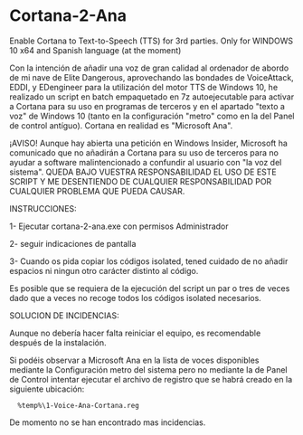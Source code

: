 # Cortana-2-Ana
Enable Cortana to Text-to-Speech (TTS) for 3rd parties.
Only for WINDOWS 10 x64 and Spanish language (at the moment)

Con la intención de añadir una voz de gran calidad al ordenador de abordo de mi nave de Elite Dangerous, aprovechando las bondades de VoiceAttack, EDDI, y EDengineer para la utilización del motor TTS de Windows 10, he realizado un script en batch empaquetado en 7z autoejecutable para activar a Cortana para su uso en programas de terceros y en el apartado "texto a voz" de Windows 10 (tanto en la configuración "metro" como en la del Panel de control antíguo). Cortana en realidad es "Microsoft Ana".

¡AVISO! Aunque hay abierta una petición en Windows Insider, Microsoft ha comunicado que no añadirán a Cortana para su uso de terceros para no ayudar a software malintencionado a confundir al usuario con "la voz del sistema". QUEDA BAJO VUESTRA RESPONSABILIDAD EL USO DE ESTE SCRIPT Y ME DESENTIENDO DE CUALQUIER RESPONSABILIDAD POR CUALQUIER PROBLEMA QUE PUEDA CAUSAR.

INSTRUCCIONES:

1- Ejecutar cortana-2-ana.exe con permisos Administrador

2- seguir indicaciones de pantalla

3- Cuando os pida copiar los códigos isolated, tened cuidado de no añadir espacios ni ningun otro carácter distinto al código.


Es posible que se requiera de la ejecución del script un par o tres de veces dado que a veces no recoge todos los códigos isolated necesarios.

SOLUCION DE INCIDENCIAS:

Aunque no debería hacer falta reiniciar el equipo, es recomendable después de la instalación.

Si podéis observar a Microsoft Ana en la lista de voces disponibles mediante la Configuración metro del sistema pero no mediante la de Panel de Control intentar ejecutar el archivo de registro que se habrá creado en la siguiente ubicación:

      %temp%\1-Voice-Ana-Cortana.reg
      
      
      
De momento no se han encontrado mas incidencias.
